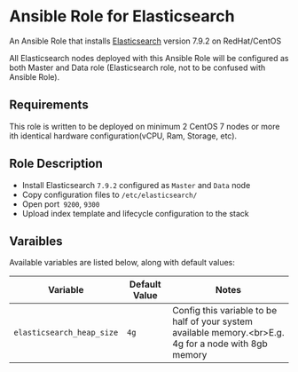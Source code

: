 # Ansible Role for Elasticsearch

An Ansible Role that installs [Elasticsearch](https://www.elastic.co/elasticsearch/) version 7.9.2 on RedHat/CentOS

All Elasticsearch nodes deployed with this Ansible Role will be configured as both Master and Data role (Elasticsearch role, not to be confused with Ansible Role).

## Requirements

This role is written to be deployed on minimum 2 CentOS 7 nodes or more ith identical hardware configuration(vCPU, Ram, Storage, etc).

## Role Description
- Install Elasticsearch `7.9.2` configured as `Master` and `Data` node
- Copy configuration files to `/etc/elasticsearch/`
- Open port` 9200`, `9300`
- Upload index template and lifecycle configuration to the stack

## Varaibles

Available variables are listed below, along with default values:


| Variable                                | Default Value            | Notes                                            |
| ----------------------------------------|--------------------------|--------------------------------------------------|
| `elasticsearch_heap_size`               | `4g`                     | Config this variable to be half of your system available memory.<br\>E.g. 4g for a node with 8gb memory       |

